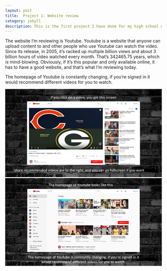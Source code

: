 ```yaml
---
layout: post
title:  Project 1: Website review
category: jekyll 
description: This is the first project I have done for my high school web design class
---
```


  The website I’m reviewing is Youtube. Youtube is a website that anyone can upload content to and other people who use Youtube can watch the video. Since its release, in 2005, it’s racked up multiple billion views and about 3 billion hours of video watched every month. That’s 342465.75 years, which is mind-blowing. Obviously, if it’s this popular and only available online, it has to have a good website, and that’s what I’m reviewing today.
 
The homepage of Youtube is constantly changing, if you’re signed in it would recommend different videos for you to watch. 

![First Slide](https://raw.githubusercontent.com/Maynard-Schools/jekyll-setup-benleskovac/master/assets/img/webdev1.jpg)
![Second Slide](https://raw.githubusercontent.com/Maynard-Schools/jekyll-setup-benleskovac/master/assets/img/webdev2.jpg)
